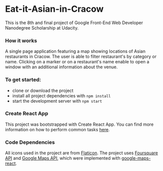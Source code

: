 # Eat-it-Asian-in-Cracow
This is the 8th and final project of Google Front-End Web Developer Nanodegree Scholarship at Udacity. 

### How it works
A single page application featuring a map showing locations of Asian restaurants in Cracow. The user is able to filter restaurant's by category or name. Clicking on a marker or on a restaurant's name enable to open a window with an additional information about the venue.

### To get started:
* clone or download the project
* install all project dependencies with `npm install`
* start the development server with `npm start`

### Create React App
This project was bootstrapped with Create React App. You can find more information on how to perform common tasks [here](https://github.com/facebook/create-react-app/blob/master/packages/react-scripts/template/README.md).

### Code Dependencies
All icons used in the project are from [Flaticon](https://www.flaticon.com/). The project uses [Foursquare API](https://developer.foursquare.com/) and [Google Maps API](https://cloud.google.com/maps-platform/), which were implemented with [google-maps-react](https://github.com/fullstackreact/google-maps-react).
